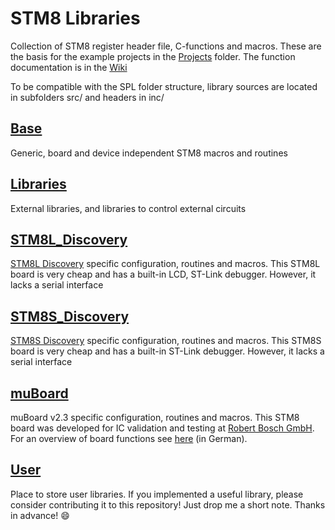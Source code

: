 STM8 Libraries
=================================

Collection of STM8 register header file, C-functions and macros. These are the basis for the example projects in the [Projects](../Projects) folder. The function documentation is in the [Wiki](https://github.com/gicking/STM8_templates/wiki)

To be compatible with the SPL folder structure, library sources are located in subfolders src/ and headers in inc/ 


[Base](Base)
----------------------------------
Generic, board and device independent STM8 macros and routines 


[Libraries](Libraries)
----------------------------------
External libraries, and libraries to control external circuits


[STM8L_Discovery](STM8L_Discovery)
----------------------------------
[STM8L Discovery](http://www.st.com/en/evaluation-tools/stm8l-discovery.html) specific configuration, routines and macros. This STM8L board is very cheap and has a built-in LCD, ST-Link debugger. However, it lacks a serial interface 


[STM8S_Discovery](STM8S_Discovery)
----------------------------------
[STM8S Discovery](http://www.st.com/en/evaluation-tools/stm8s-discovery.html) specific configuration, routines and macros. This STM8S board is very cheap and has a built-in ST-Link debugger. However, it lacks a serial interface 


[muBoard](muBoard)
----------------------------------
muBoard v2.3 specific configuration, routines and macros. This STM8 board was developed for IC validation and testing at [Robert Bosch GmbH](http://www.bosch.com). For an overview of board functions see [here](https://frosch.piandmore.de//de/pam9/call/public-media/event_media/160611_Vortrag_Interpreter.pdf) (in German).


[User](User) 
----------------------------------
Place to store user libraries. If you implemented a useful library, please consider contributing it to this repository! Just drop me a short note. Thanks in advance! :smile:

